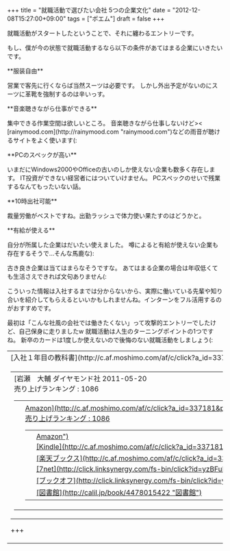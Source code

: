 +++
title =  "就職活動で選びたい会社 5つの企業文化"
date =  "2012-12-08T15:27:00+09:00"
tags = ["ポエム"]
draft = false
+++
<p>就職活動がスタートしたということで、それに纏わるエントリーです。</p>

<p>もし、僕が今の状態で就職活動するなら以下の条件があてはまる企業にいきたいです。</p>

<p>**服装自由**</p>

<p>営業で客先に行くならば当然スーツは必要です。
しかし外出予定がないのにスーツに革靴を強制するのは辛いっす。</p>

<p>**音楽聴きながら仕事ができる**</p>

<p>集中できる作業空間は欲しいところ。
音楽聴きながら仕事しないけど>&lt;
[rainymood.com](http://rainymood.com "rainymood.com")などの雨音が聴けるサイトをよく使います(:</p>

<p>**PCのスペックが高い**</p>

<p>いまだにWindows2000やOfficeの古いのしか使えない企業も数多く存在します。
IT投資ができない経営者にはついていけません。
PCスペックのせいで残業するなんてもったいない話。</p>

<p>**10時出社可能**</p>

<p>裁量労働がベストですね。出勤ラッシュで体力使い果たすのはどうかと。</p>

<p>**有給が使える**</p>

<p>自分が所属した企業はだいたい使えました。
噂によると有給が使えない企業も存在するそうで...そんな馬鹿な):</p>

<p>古き良き企業は当てはまらなそうですな。
あてはまる企業の場合は年収低くても生活さえできれば文句ありません(:</p>

<p>こういった情報は入社するまでは分からないから、実際に働いている先輩や知り合いを紹介してもらえるといいかもしれませんね。インターンをフル活用するのがおすすめです。</p>

<p>最初は「こんな社風の会社では働きたくない」って攻撃的エントリーでしたけど、自己保身に走りましたw
就職活動は人生のターニングポイントの1つですね。
新卒のカードは1度しか使えないので後悔のない就職活動をしましょう(:</p>

<table  border="0" cellpadding="5" style="border:none"><tr><td style="border:none;text-align:left">[入社１年目の教科書](http://c.af.moshimo.com/af/c/click?a_id=337181&p_id=170&pc_id=185&pl_id=4062&s_v=b5Rz2P0601xu&url=http%3A%2F%2Fwww.amazon.co.jp%2Fexec%2Fobidos%2FASIN%2F4478015422%2Fref%3Dnosim "入社１年目の教科書")</td></tr><tr><td style="border:none"><table  border="0" cellpadding="0" style="border:none"><tr><td valign="top" style="border:none">[岩瀬　大輔 ダイヤモンド社 2011-05-20<br />            売り上げランキング : 1086<br /><table style="border:none"><tr><td style="border:none;text-align:left;"><div class="shoplinkamazon" style="margin-right:5px;background: url('http://img.yomereba.com/yl.gif') 0 0 no-repeat;padding: 2px 0 2px 18px;white-space: nowrap;"><a href="http://c.af.moshimo.com/af/c/click?a_id=337181&p_id=170&pc_id=185&pl_id=4062&s_v=b5Rz2P0601xu&url=http%3A%2F%2Fwww.amazon.co.jp%2Fexec%2Fobidos%2FASIN%2F4478015422%2Fref%3Dnosim" rel="nofollow" target="_blank" title="アマゾン" >Amazon](http://c.af.moshimo.com/af/c/click?a_id=337181&p_id=170&pc_id=185&pl_id=4062&s_v=b5Rz2P0601xu&url=http%3A%2F%2Fwww.amazon.co.jp%2Fexec%2Fobidos%2FASIN%2F4478015422%2Fref%3Dnosim "岩瀬　大輔 ダイヤモンド社 2011-05-20<br />            売り上げランキング : 1086<br /><table style="border:none"><tr><td style="border:none;text-align:left;"><div class="shoplinkamazon" style="margin-right:5px;background: url('http://img.yomereba.com/yl.gif') 0 0 no-repeat;padding: 2px 0 2px 18px;white-space: nowrap;"><a href="http://c.af.moshimo.com/af/c/click?a_id=337181&p_id=170&pc_id=185&pl_id=4062&s_v=b5Rz2P0601xu&url=http%3A%2F%2Fwww.amazon.co.jp%2Fexec%2Fobidos%2FASIN%2F4478015422%2Fref%3Dnosim" rel="nofollow" target="_blank" title="アマゾン" >Amazon")</div><div class="shoplinkkindle" style="margin-right:5px;background: url('http://img.yomereba.com/yl.gif') 0 0 no-repeat;padding: 2px 0 2px 18px;white-space: nowrap;">[Kindle](http://c.af.moshimo.com/af/c/click?a_id=337181&p_id=170&pc_id=185&pl_id=4062&s_v=b5Rz2P0601xu&url=http%3A%2F%2Fwww.amazon.co.jp%2Fexec%2Fobidos%2FASIN%2FB0081MA2UW%2F "Kindle")</div><div class="shoplinkrakuten" style="margin-right:5px;background: url('http://img.yomereba.com/yl.gif') 0 -50px no-repeat;padding: 2px 0 2px 18px;white-space: nowrap;">[楽天ブックス](http://c.af.moshimo.com/af/c/click?a_id=337182&p_id=56&pc_id=56&pl_id=637&s_v=b5Rz2P0601xu&url=http%3A%2F%2Fbooks.rakuten.co.jp%2Frb%2F11166340%2F "楽天ブックス")</div><div class="shoplinkseven" style="margin-right:5px;background: url('http://img.yomereba.com/yl.gif') 0 -100px no-repeat;padding: 2px 0 2px 18px;white-space: nowrap;">[7net](http://click.linksynergy.com/fs-bin/click?id=yzBFuHauA0k&amp;offerid&subid=&offerid=197738.1&type=10&tmpid=1787&RD_PARM1=http%253A%252F%252Fwww.7netshopping.jp%252Fbooks%252Fsearch_result%252F%253Fctgy%253Dbooks%2526code%253D4478015422 "7net")</div><div class="shoplinkbookoff" style="margin-right:5px;background: url('http://img.yomereba.com/yl.gif') 0 -200px no-repeat;padding: 2px 0 2px 18px;white-space: nowrap;">[ブックオフ](http://click.linksynergy.com/fs-bin/click?id=yzBFuHauA0k&subid=&offerid=169505.1&type=10&tmpid=3677&RD_PARM1=http%253A%252F%252Fwww.bookoffonline.co.jp%252Fdisplay%252FL001%252Cbg%253D12%252Cq%253D9784478015421 "ブックオフ")</div><div class="shoplinktoshokan" style="margin-right:5px;background: url('http://img.yomereba.com/yl.gif') 0 -300px no-repeat;padding: 2px 0 2px 18px;white-space: nowrap;">[図書館](http://calil.jp/book/4478015422 "図書館")</div></td><td style="vertical-align:bottom;padding-left:10px;font-size:x-small;border:none">by [ヨメレバ](http://yomereba.com "ヨメレバ")</td></tr></table></font></td></tr></table></td></tr></table>

+++
